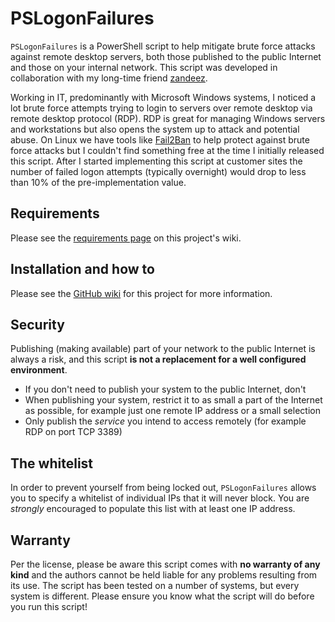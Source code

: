 # PSLogonFailures
`PSLogonFailures` is a PowerShell script to help mitigate brute force attacks against remote desktop servers, both those published to the public Internet and those on your internal network.  This script was developed in collaboration with my long-time friend [zandeez](https://github.com/zandeez).

Working in IT, predominantly with Microsoft Windows systems, I noticed a lot brute force attempts trying to login to servers over remote desktop via remote desktop protocol (RDP).  RDP is great for managing Windows servers and workstations but also opens the system up to attack and potential abuse.  On Linux we have tools like [Fail2Ban](https://www.fail2ban.org) to help protect against brute force attacks but I couldn't find something free at the time I initially released this script.  After I started implementing this script at customer sites the number of failed logon attempts (typically overnight) would drop to less than 10% of the pre-implementation value.

## Requirements
Please see the [requirements page](https://github.com/joncojonathan/PSLogonFailures/wiki/Requirements) on this project's wiki.

## Installation and how to
Please see the [GitHub wiki](https://github.com/joncojonathan/PSLogonFailures/wiki) for this project for more information.


## Security
Publishing (making available) part of your network to the public Internet is always a risk, and this script __is not a replacement for a well configured environment__.

* If you don't need to publish your system to the public Internet, don't
* When publishing your system, restrict it to as small a part of the Internet as possible, for example just one remote IP address or a small selection
* Only publish the _service_ you intend to access remotely (for example RDP on port TCP 3389)

## The whitelist
In order to prevent yourself from being locked out, `PSLogonFailures` allows you to specify a whitelist of individual IPs that it will never block.  You are _strongly_ encouraged to populate this list with at least one IP address.

## Warranty
Per the license, please be aware this script comes with __no warranty of any kind__ and the authors cannot be held liable for any problems resulting from its use.  The script has been tested on a number of systems, but every system is different.  Please ensure you know what the script will do before you run this script!

